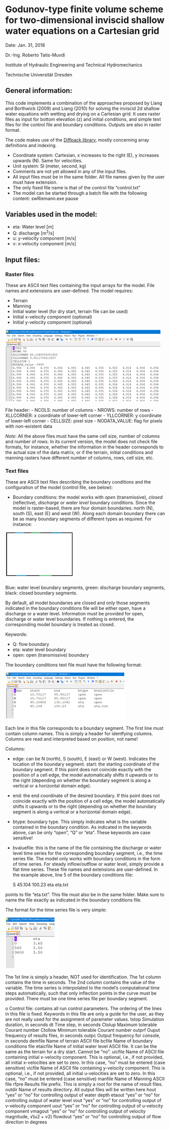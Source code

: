 # Godunov-type finite volume scheme for two-dimensional inviscid shallow water equations on a Cartesian grid

Date: Jan. 31, 2018

Dr.-Ing. Roberto Tatis-Muvdi

Institute of Hydraulic Engineering and Technical Hydromechanics

Technische Universität  Dresden

## General information:

This code implements a combination of the approaches proposed by Liang and Borthwick (2009) and Liang (2010) for solving the inviscid 2d shallow water equations with wetting and drying on a Cartesian grid. It uses raster files as input for bottom elevation (z) and initial conditions, and simple text files for the control file and boundary conditions. Outputs are also in raster format.

The code makes use of the [Diffpack library](http://diffpack.de/), mostly concerning array definitions and indexing.

- Coordinate system: Cartesian, x increases to the right (E), y increases upwards (N). Same for velocities.
- Unit system: SI (meter, second, kg)
- Comments are not yet allowed in any of the input files.
- All input files must be in the same folder. All file names given by the user must have extension.
- The only fixed file name is that of the control file “control.txt”
- The model can be started through a batch file with the following content:
  swRiemann.exe
  pause

## Variables used in the model:
- eta: Water level \[m\]
- Q: discharge \[m<sup>3</sup>/s\]
- u: y-velocity component	\[m/s\]
- v: x-velocity component	\[m/s\]

## Input files:

### Raster files
These are ASCII text files containing the input arrays for the model. File names and extensions are user-defined. The model requires:
  - Terrain
  - Manning
  - Initial water level (for dry start, terrain file can be used)
  - Initial x-velocity component (optional)
  - Initial y-velocity component (optional)

![File format](https://github.com/robetatis/sweRiemann/blob/master/fileFormat.png)

  File header:
    - NCOLS: number of columns
    - NROWS: number of rows
    - XLLCORNER: x coordinate of lower-left corner
    - YLLCORNER: y coordinate of lower-left corner
    - CELLSIZE: pixel size
    - NODATA_VALUE: flag for pixels with non-existent data

*Note*: All the above files must have the same cell size, number of columns and number of rows. In its current version, the model does not check file formats, for instance, whether the information in the header corresponds to the actual size of the data matrix, or if the terrain, initial conditions and manning rasters have different number of columns, rows, cell size, etc.

### Text files

These are ASCII text files describing the boundary conditions and the configuration of the model (control file, see below):

- Boundary conditions: the model works with *open* (transmissive), *closed* (reflective), *discharge* or *water level* boundary conditions. 
Since the model is raster-based, there are four domain boundaries: north (N), south (S), east (E) and west (W). Along each domain boundary there can be as many boundary segments of different types as required. For instance:

![Boundary segments](https://github.com/robetatis/sweRiemann/blob/master/bc.png)

Blue: water level boundary segments, green: discharge boundary segments, black: closed boundary segments.

By default, all model boundaries are closed and only those segments indicated in the boundary conditions file will be either open, have a discharge or a water level. Information must be provided for open, discharge or water level boundaries. If nothing is entered, the corresponding model boundary is treated as closed. 

Keywords:
- Q: flow boundary
- eta: water level boundary
- open: open (transmissive) boundary

The boundary conditions text file must have the following format:

![Boundary condition file format](https://github.com/robetatis/sweRiemann/blob/master/bcFile.png)

Each line in this file corresponds to a boundary segment. The first line must contain column names. This is simply a header for identfying columns. Columns are read and interpreted based on position, not name!

Columns:

- edge: can be N (north), S (south), E (east) or W (west). Indicates the location of the boundary segment.
 start: the starting coordinate of the boundary segment. If this point does not coincide exactly with the position of a cell edge, the model automatically shifts it upwards or to the right (depending on whether the boundary segment is along a vertical or a horizontal domain edge).
- end: the end coordinate of the desired boundary. If this point does not coincide exactly with the position of a cell edge, the model automatically shifts it upwards or to the right (depending on whether the boundary segment is along a vertical or a horizontal domain edge).
- btype: boundary type. This simply indicates what is the variable contained in the boundary condition. As indicated in the keywords above, can be only “open”, “Q” or “eta”. These keywords are case sensitive! 
- bvaluefile: this is the name of the file containing the discharge or water level time series for the corresponding boundary segment, i.e., the time series file. The model only works with boundary conditions in the form of time series. For steady inflow/outflow or water level, simply provide a flat time series. These file names and extensions are user-defined. In the example above, line 5 of the boundary conditions file:

  S		45.104 		100.23		eta		eta.txt     

points to file “eta.txt”. This file must also be in the same folder. Make sure to name the file exactly as indicated in the boundary conditions file. 

The format for the time series file is very simple:

![Time series file format](https://github.com/robetatis/sweRiemann/blob/master/bcTimeSeries.png)

The 1st line is simply a header, NOT used for identification. The 1st column contains the time in seconds. The 2nd column contains the value of the variable. The time series is interpolated to the model’s computational time steps automatically, such that only inflection points in the curve must be provided. There must be one time series file per boundary segment.

o	Control file: contains all run control parameters. The ordering of the lines in this file is fixed. Keywords in this file are only a guide for the user, as they are not really used for the assignment of parameter values.
tstop	Simulation duration, in seconds
dt	Time step, in seconds
Ctolup	Maximum tolerable Courant number
Ctollow	Minimum tolerable Courant number
outprf	Ouput frequency of results files, in seconds
outpc	Output frequency for console, in seconds
demfile	Name of terrain ASCII file
bcfile	Name of boundary conditions file
etaicfile	Name of initial water level ASCII file. It can be the same as the terrain for a dry start. Cannot be “no”.
uicfile	Name of ASCII file containing initial x-velocity component. This is optional, i.e., if not provided, all initial x-velocities are set to zero. In this case, “no” must be entered (case sensitive)
vicfile	Name of ASCII file containing y-velocity component. This is optional, i.e., if not provided, all initial u-velocities are set to zero. In this case, “no” must be entered (case sensitive)
manfile	Name of Manning ASCII file
rfpre	Results file prefix. This is simply a root for the name of result files.
outdir	Name of results directory. All output files will be written here
hout	“yes” or “no” for controlling output of water depth
etaout	“yes” or “no” for controlling output of water level
vout	“yes” or “no” for controlling output of v-velocity component
uout	“yes” or “no” for controlling output of u-velocity component
vmagout	“yes” or “no” for controlling output of velocity magnitude, √(u2 + v2)
flowdout	“yes” or “no” for controlling output of flow direction in degrees
